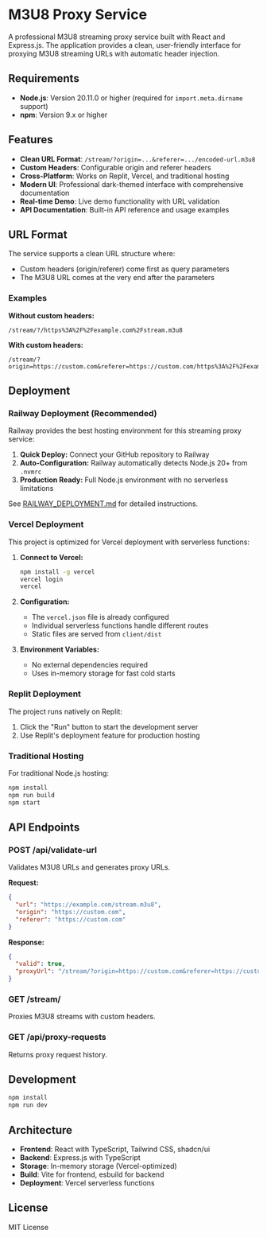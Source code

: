 # M3U8 Proxy Service

A professional M3U8 streaming proxy service built with React and Express.js. The application provides a clean, user-friendly interface for proxying M3U8 streaming URLs with automatic header injection.

## Requirements

- **Node.js**: Version 20.11.0 or higher (required for `import.meta.dirname` support)
- **npm**: Version 9.x or higher

## Features

- **Clean URL Format**: `/stream/?origin=...&referer=.../encoded-url.m3u8`
- **Custom Headers**: Configurable origin and referer headers
- **Cross-Platform**: Works on Replit, Vercel, and traditional hosting
- **Modern UI**: Professional dark-themed interface with comprehensive documentation
- **Real-time Demo**: Live demo functionality with URL validation
- **API Documentation**: Built-in API reference and usage examples

## URL Format

The service supports a clean URL structure where:
- Custom headers (origin/referer) come first as query parameters
- The M3U8 URL comes at the very end after the parameters

### Examples

**Without custom headers:**
```
/stream/?/https%3A%2F%2Fexample.com%2Fstream.m3u8
```

**With custom headers:**
```
/stream/?origin=https://custom.com&referer=https://custom.com/https%3A%2F%2Fexample.com%2Fstream.m3u8
```

## Deployment

### Railway Deployment (Recommended)

Railway provides the best hosting environment for this streaming proxy service:

1. **Quick Deploy:** Connect your GitHub repository to Railway
2. **Auto-Configuration:** Railway automatically detects Node.js 20+ from `.nvmrc`
3. **Production Ready:** Full Node.js environment with no serverless limitations

See [RAILWAY_DEPLOYMENT.md](RAILWAY_DEPLOYMENT.md) for detailed instructions.

### Vercel Deployment

This project is optimized for Vercel deployment with serverless functions:

1. **Connect to Vercel:**
   ```bash
   npm install -g vercel
   vercel login
   vercel
   ```

2. **Configuration:**
   - The `vercel.json` file is already configured
   - Individual serverless functions handle different routes
   - Static files are served from `client/dist`

3. **Environment Variables:**
   - No external dependencies required
   - Uses in-memory storage for fast cold starts

### Replit Deployment

The project runs natively on Replit:

1. Click the "Run" button to start the development server
2. Use Replit's deployment feature for production hosting

### Traditional Hosting

For traditional Node.js hosting:

```bash
npm install
npm run build
npm start
```

## API Endpoints

### POST /api/validate-url
Validates M3U8 URLs and generates proxy URLs.

**Request:**
```json
{
  "url": "https://example.com/stream.m3u8",
  "origin": "https://custom.com",
  "referer": "https://custom.com"
}
```

**Response:**
```json
{
  "valid": true,
  "proxyUrl": "/stream/?origin=https://custom.com&referer=https://custom.com/https%3A%2F%2Fexample.com%2Fstream.m3u8"
}
```

### GET /stream/
Proxies M3U8 streams with custom headers.

### GET /api/proxy-requests
Returns proxy request history.

## Development

```bash
npm install
npm run dev
```

## Architecture

- **Frontend**: React with TypeScript, Tailwind CSS, shadcn/ui
- **Backend**: Express.js with TypeScript
- **Storage**: In-memory storage (Vercel-optimized)
- **Build**: Vite for frontend, esbuild for backend
- **Deployment**: Vercel serverless functions

## License

MIT License